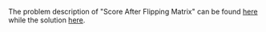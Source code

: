 The problem description of "Score After Flipping Matrix"
can be found [here](https://leetcode.com/problems/score-after-flipping-matrix/) while the solution [here](https://github.com/aurimas13/Solutions-To-Problems/blob/main/LeetCode/Python%20Solutions/Score%20After%20Flipping%20Matrix/score.py).
